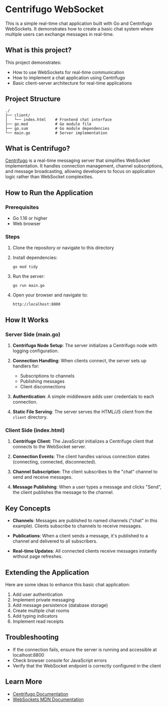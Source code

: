 # Centrifugo WebSocket

This is a simple real-time chat application built with Go and Centrifugo WebSockets. It demonstrates how to create a basic chat system where multiple users can exchange messages in real-time.

## What is this project?

This project demonstrates:

- How to use WebSockets for real-time communication
- How to implement a chat application using Centrifugo
- Basic client-server architecture for real-time applications

## Project Structure

```
./
├── client/
│   └── index.html    # Frontend chat interface
├── go.mod            # Go module file
├── go.sum            # Go module dependencies
└── main.go           # Server implementation
```

## What is Centrifugo?

[Centrifugo](https://centrifugal.dev/) is a real-time messaging server that simplifies WebSocket implementation. It handles connection management, channel subscriptions, and message broadcasting, allowing developers to focus on application logic rather than WebSocket complexities.

## How to Run the Application

### Prerequisites

- Go 1.16 or higher
- Web browser

### Steps

1. Clone the repository or navigate to this directory

2. Install dependencies:
   ```
   go mod tidy
   ```

3. Run the server:
   ```
   go run main.go
   ```

4. Open your browser and navigate to:
   ```
   http://localhost:8800
   ```

## How It Works

### Server Side (main.go)

1. **Centrifugo Node Setup**: The server initializes a Centrifugo node with logging configuration.

2. **Connection Handling**: When clients connect, the server sets up handlers for:
   - Subscriptions to channels
   - Publishing messages
   - Client disconnections

3. **Authentication**: A simple middleware adds user credentials to each connection.

4. **Static File Serving**: The server serves the HTML/JS client from the `client` directory.

### Client Side (index.html)

1. **Centrifuge Client**: The JavaScript initializes a Centrifuge client that connects to the WebSocket server.

2. **Connection Events**: The client handles various connection states (connecting, connected, disconnected).

3. **Channel Subscription**: The client subscribes to the "chat" channel to send and receive messages.

4. **Message Publishing**: When a user types a message and clicks "Send", the client publishes the message to the channel.

## Key Concepts

- **Channels**: Messages are published to named channels ("chat" in this example). Clients subscribe to channels to receive messages.

- **Publications**: When a client sends a message, it's published to a channel and delivered to all subscribers.

- **Real-time Updates**: All connected clients receive messages instantly without page refreshes.

## Extending the Application

Here are some ideas to enhance this basic chat application:

1. Add user authentication
2. Implement private messaging
3. Add message persistence (database storage)
4. Create multiple chat rooms
5. Add typing indicators
6. Implement read receipts

## Troubleshooting

- If the connection fails, ensure the server is running and accessible at localhost:8800
- Check browser console for JavaScript errors
- Verify that the WebSocket endpoint is correctly configured in the client

## Learn More

- [Centrifugo Documentation](https://centrifugal.dev/docs/getting-started/introduction)
- [WebSockets MDN Documentation](https://developer.mozilla.org/en-US/docs/Web/API/WebSockets_API)